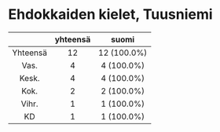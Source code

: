 # Ehdokkaiden kielet, Tuusniemi

| |yhteensä|suomi|
|:---:|:---:|:---:|
|Yhteensä|12|12 (100.0%)|
|Vas.|4|4 (100.0%)|
|Kesk.|4|4 (100.0%)|
|Kok.|2|2 (100.0%)|
|Vihr.|1|1 (100.0%)|
|KD|1|1 (100.0%)|

